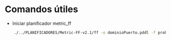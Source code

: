 # Comandos útiles

- Iniciar planificador metric_ff
```bash
    ./../PLANIFICADORES/Metric-FF-v2.1/ff -o dominioPuerto.pddl -f problemaPuerto.pddl -s 0
```
